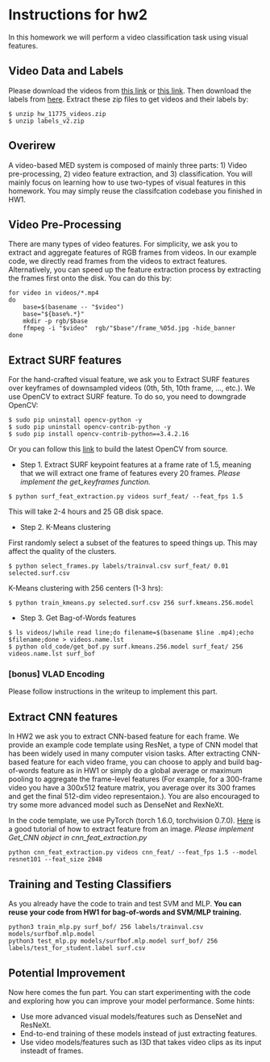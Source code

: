 # Instructions for hw2

In this homework we will perform a video classification task using visual features.

## Video Data and Labels

Please download the videos from [this link](https://drive.google.com/file/d/1Oyzv7eC0QDrg0vX3AdSXYzdsFpIsdzT-/view?usp=sharing) or [this link](https://aladdin-eax.inf.cs.cmu.edu/shares/11775/homeworks/hw_11775_videos.zip). Then download the labels from [here](https://aladdin-eax.inf.cs.cmu.edu/shares/11775/homeworks/labels_v2.zip). Extract these zip files to get videos and their labels by:
```
$ unzip hw_11775_videos.zip
$ unzip labels_v2.zip
```

## Overirew
A video-based MED system is composed of mainly three parts: 1) Video pre-processing, 2) video feature extraction, and 3) classification. You will mainly focus on learning how to use two-types of visual features in this homework. You may simply reuse the classifcation codebase you finished in HW1.

## Video Pre-Processing
There are many types of video features. For simplicity, we ask you to extract and aggregate features of RGB frames from videos.
In our example code, we directly read frames from the videos to extract features.
Alternatively, you can speed up the feature extraction process by extracting the frames first onto the disk. You can do this by:

```
for video in videos/*.mp4
do
    base=$(basename -- "$video")
    base="${base%.*}"
    mkdir -p rgb/$base
    ffmpeg -i "$video"  rgb/"$base"/frame_%05d.jpg -hide_banner
done
```

## Extract SURF features
For the hand-crafted visual feature, we ask you to Extract SURF features over keyframes of downsampled videos (0th, 5th, 10th frame, ..., etc.). We use OpenCV to extract SURF feature. To do so, you need to downgrade OpenCV:
```
$ sudo pip uninstall opencv-python -y
$ sudo pip uninstall opencv-contrib-python -y
$ sudo pip install opencv-contrib-python==3.4.2.16
```
Or you can follow this [link](https://github.com/opencv/opencv-python/issues/126#issuecomment-621583923) to build the latest OpenCV from source.

+ Step 1. Extract SURF keypoint features at a frame rate of 1.5, meaning that we will extract one frame of features every 20 frames. *Please implement the get_keyframes function.*
```
$ python surf_feat_extraction.py videos surf_feat/ --feat_fps 1.5
```
This will take 2-4 hours and 25 GB disk space.

+ Step 2. K-Means clustering

First randomly select a subset of the features to speed things up. This may affect the quality of the clusters.
```
$ python select_frames.py labels/trainval.csv surf_feat/ 0.01 selected.surf.csv
```

K-Means clustering with 256 centers (1-3 hrs):
```
$ python train_kmeans.py selected.surf.csv 256 surf.kmeans.256.model
```

+ Step 3. Get Bag-of-Words features
```
$ ls videos/|while read line;do filename=$(basename $line .mp4);echo $filename;done > videos.name.lst
$ python old_code/get_bof.py surf.kmeans.256.model surf_feat/ 256  videos.name.lst surf_bof
```

### [bonus] VLAD Encoding
Please follow instructions in the writeup to implement this part.


## Extract CNN features
In HW2 we ask you to extract CNN-based feature for each frame.
We provide an example code template using ResNet, a type of CNN model that has been widely used in many computer vision tasks.
After extracting CNN-based feature for each video frame, you can choose to apply and build bag-of-words feature as in HW1 or simply do a global average or maximum pooling to aggregate the frame-level features (For example, for a 300-frame video you have a 300x512 feature matrix, you average over its 300 frames and get the final 512-dim video representaion.).
You are also encouraged to try some more advanced model such as DenseNet and RexNeXt.

In the code template, we use PyTorch (torch 1.6.0, torchvision 0.7.0). [Here](https://becominghuman.ai/extract-a-feature-vector-for-any-image-with-pytorch-9717561d1d4c) is a good tutorial of how to extract feature from an image. *Please implement Get_CNN object in cnn_feat_extraction.py*

```
python cnn_feat_extraction.py videos cnn_feat/ --feat_fps 1.5 --model resnet101 --feat_size 2048
```

## Training and Testing Classifiers
As you already have the code to train and test SVM and MLP.
**You can reuse your code from HW1 for bag-of-words and SVM/MLP training.**

```
python3 train_mlp.py surf_bof/ 256 labels/trainval.csv models/surfbof.mlp.model
python3 test_mlp.py models/surfbof.mlp.model surf_bof/ 256 labels/test_for_student.label surf.csv
```

## Potential Improvement
Now here comes the fun part. You can start experimenting with the code and exploring how you can improve your model performance. Some hints:
+ Use more advanced visual models/features such as DenseNet and ResNeXt.
+ End-to-end training of these models instead of just extracting features.
+ Use video models/features such as I3D that takes video clips as its input insteadt of frames.

